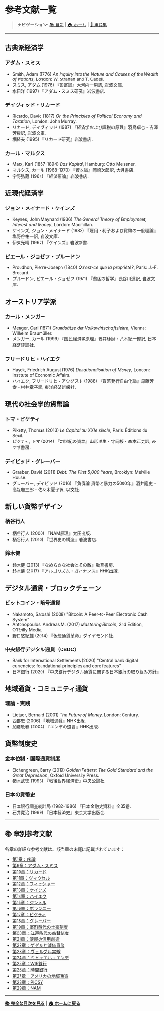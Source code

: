 # 参考文献一覧

> **ナビゲーション**: [📚 目次](../chapters/目次.md) | [🏠 ホーム](../README.md) | [📝 用語集](../glossary/用語集.md)

---

## 古典派経済学

### アダム・スミス
- Smith, Adam (1776) *An Inquiry into the Nature and Causes of the Wealth of Nations*, London: W. Strahan and T. Cadell.
- スミス, アダム (1976) 『国富論』大河内一男訳, 岩波文庫.
- 水田洋 (1997) 『アダム・スミス研究』岩波書店.

### デイヴィッド・リカード
- Ricardo, David (1817) *On the Principles of Political Economy and Taxation*, London: John Murray.
- リカード, デイヴィッド (1987) 『経済学および課税の原理』羽鳥卓也・吉澤芳樹訳, 岩波文庫.
- 堀経夫 (1995) 『リカード研究』岩波書店.

### カール・マルクス
- Marx, Karl (1867-1894) *Das Kapital*, Hamburg: Otto Meissner.
- マルクス, カール (1968-1970) 『資本論』岡崎次郎訳, 大月書店.
- 宇野弘蔵 (1964) 『経済原論』岩波書店.

## 近現代経済学

### ジョン・メイナード・ケインズ
- Keynes, John Maynard (1936) *The General Theory of Employment, Interest and Money*, London: Macmillan.
- ケインズ, ジョン・メイナード (1983) 『雇用・利子および貨幣の一般理論』塩野谷祐一訳, 岩波文庫.
- 伊東光晴 (1962) 『ケインズ』岩波新書.

### ピエール・ジョゼフ・プルードン
- Proudhon, Pierre-Joseph (1840) *Qu'est-ce que la propriété?*, Paris: J.-F. Brocard.
- プルードン, ピエール・ジョゼフ (1971) 『貧困の哲学』長谷川進訳, 岩波文庫.

## オーストリア学派

### カール・メンガー
- Menger, Carl (1871) *Grundsätze der Volkswirtschaftslehre*, Vienna: Wilhelm Braumüller.
- メンガー, カール (1999) 『国民経済学原理』安井琢磨・八木紀一郎訳, 日本経済評論社.

### フリードリヒ・ハイエク
- Hayek, Friedrich August (1976) *Denationalisation of Money*, London: Institute of Economic Affairs.
- ハイエク, フリードリヒ・アウグスト (1988) 『貨幣発行自由化論』周藤芳幸・村井章子訳, 東洋経済新報社.

## 現代の社会学的貨幣論

### トマ・ピケティ
- Piketty, Thomas (2013) *Le Capital au XXIe siècle*, Paris: Éditions du Seuil.
- ピケティ, トマ (2014) 『21世紀の資本』山形浩生・守岡桜・森本正史訳, みすず書房.

### デイビッド・グレーバー
- Graeber, David (2011) *Debt: The First 5,000 Years*, Brooklyn: Melville House.
- グレーバー, デイビッド (2016) 『負債論 貨幣と暴力の5000年』酒井隆史・高祖岩三郎・佐々木夏子訳, 以文社.

## 新しい貨幣デザイン

### 柄谷行人
- 柄谷行人 (2000) 『NAM原理』太田出版.
- 柄谷行人 (2010) 『世界史の構造』岩波書店.

### 鈴木健
- 鈴木健 (2013) 『なめらかな社会とその敵』勁草書房.
- 鈴木健 (2017) 『アルゴリズム・ガバナンス』NHK出版.

## デジタル通貨・ブロックチェーン

### ビットコイン・暗号通貨
- Nakamoto, Satoshi (2008) "Bitcoin: A Peer-to-Peer Electronic Cash System"
- Antonopoulos, Andreas M. (2017) *Mastering Bitcoin*, 2nd Edition, O'Reilly Media.
- 野口悠紀雄 (2014) 『仮想通貨革命』ダイヤモンド社.

### 中央銀行デジタル通貨（CBDC）
- Bank for International Settlements (2020) "Central bank digital currencies: foundational principles and core features"
- 日本銀行 (2020) 『中央銀行デジタル通貨に関する日本銀行の取り組み方針』

## 地域通貨・コミュニティ通貨

### 理論・実践
- Lietaer, Bernard (2001) *The Future of Money*, London: Century.
- 西部忠 (2006) 『地域通貨』NHK出版.
- 加藤敏春 (2004) 『エンデの遺言』NHK出版.

## 貨幣制度史

### 金本位制・国際通貨制度
- Eichengreen, Barry (2019) *Golden Fetters: The Gold Standard and the Great Depression*, Oxford University Press.
- 猪木武徳 (1993) 『戦後世界経済史』中央公論社.

### 日本の貨幣史
- 日本銀行調査統計局 (1982-1986) 『日本金融史資料』全35巻.
- 石井寛治 (1999) 『日本経済史』東京大学出版会.

---

## 📚 章別参考文献

各章の詳細な参考文献は、該当章の末尾に記載されています：

- [第1章：序論](../chapters/第01章_序論.md#参考文献)
- [第9章：アダム・スミス](../chapters/第09章_アダム・スミス.md#参考文献)
- [第10章：リカード](../chapters/第10章_リカード.md#参考文献)
- [第11章：ヴィクセル](../chapters/第11章_クヌート・ヴィクセル.md#参考文献)
- [第12章：フィッシャー](../chapters/第12章_アーヴィング・フィッシャー.md#参考文献)
- [第13章：ケインズ](../chapters/第13章_ケインズ.md#参考文献)
- [第14章：ハイエク](../chapters/第14章_フリードリヒ・ハイエク.md#参考文献)
- [第15章：ジンメル](../chapters/第15章_ゲオルク・ジンメル.md#参考文献)
- [第16章：ポランニー](../chapters/第16章_カール・ポランニー.md#参考文献)
- [第17章：ピケティ](../chapters/第17章_トマ・ピケティ.md#参考文献)
- [第18章：グレーバー](../chapters/第18章_デイビッド・グレーバー.md#参考文献)
- [第19章：室町時代の土豪制度](../chapters/第19章_室町時代の土豪制度.md#参考文献)
- [第20章：江戸時代の為替制度](../chapters/第20章_江戸時代の為替制度.md#参考文献)
- [第21章：淀屋の信用創造](../chapters/第21章_淀屋の信用創造.md#参考文献)
- [第22章：ゲゼルと減価貨幣](../chapters/第22章_シルビオ・ゲゼルと減価貨幣.md#参考文献)
- [第23章：ヴェルグル実験](../chapters/第23章_ヴェルグル減価貨幣実験.md#参考文献)
- [第24章：ミヒャエル・エンデ](../chapters/第24章_ミヒャエル・エンデと地域通貨.md#参考文献)
- [第25章：WIR銀行](../chapters/第25章_WIR銀行_相互信用通貨.md#参考文献)
- [第26章：時間銀行](../chapters/第26章_時間銀行と相互扶助.md#参考文献)
- [第27章：アメリカの地域通貨](../chapters/第27章_アメリカの地域通貨.md#参考文献)
- [第28章：PICSY](../chapters/第28章_PICSY_主観価値の通貨化.md#参考文献)
- [第29章：NAM](../chapters/第29章_NAM_新アソシエーション運動.md#参考文献)

---

**[📚 完全な目次を見る](../chapters/目次.md)** | **[🏠 ホームに戻る](../README.md)**
